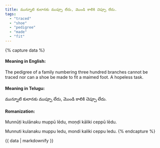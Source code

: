 ```yaml
---
title: మున్నూటి కులానకు ముప్పూ లేదు, మొండి కాలికి చెప్పూ లేదు.
tags:
  - "traced"
  - "shoe"
  - "pedigree"
  - "made"
  - "fit"
---
```


{% capture data %}
#### Meaning in English:
The pedigree of a family numbering three hundred branches cannot be traced nor can a shoe be made to fit a maimed foot.
A hopeless task.

#### Meaning in Telugu:
మున్నూటి కులానకు ముప్పూ లేదు, మొండి కాలికి చెప్పూ లేదు.

#### Romanization:
Munnūṭi kulānaku muppū lēdu, moṇḍi kāliki ceppū lēdu.

Munnuti kulanaku muppu ledu, mondi kaliki ceppu ledu.
{% endcapture %}

{{ data | markdownify }}

